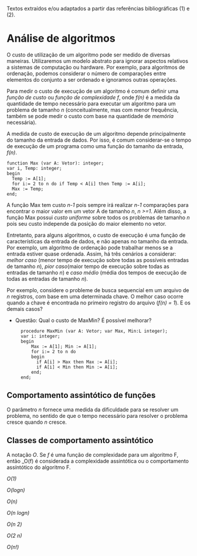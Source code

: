 Textos extraídos e/ou adaptados a partir das referências bibliográficas (1) e (2).

# Análise de algoritmos

O custo de utilização de um algoritmo pode ser medido de diversas maneiras. Utilizaremos um modelo abstrato para ignorar aspectos relativos a sistemas de computação ou hardware.
Por exemplo, para algoritmos de ordenação, podemos considerar o número de comparações entre elementos do conjunto a ser ordenado e ignoramos outras operações.

Para medir o custo de execução de um algoritmo é comum definir uma _função de custo_ ou _função de complexidade_ _f_, onde _f(n)_ é a medida da quantidade de tempo necessário para executar um algoritmo para um problema de tamanho _n_ (conceitualmente, mas com menor frequência, também se pode medir o custo com base na quantidade de _memória_ necessária).

A medida de custo de execução de um algoritmo depende principalmente do tamanho da entrada de dados. Por isso, é comum considerar-se o tempo de execução de um programa como uma função do tamanho da entrada, _f(n)_. 

    function Max (var A: Vetor): integer;
    var i, Temp: integer;
    begin 
      Temp := A[1];
      for i:= 2 to n do if Temp < A[i] then Temp := A[i];
      Max := Temp;
    end;
    
A função Max tem custo _n-1_ pois sempre irá realizar _n-1_ comparações para encontrar o maior valor em um vetor A de tamanho _n_, _n >=1_. Além disso, a função Max possui _custo uniforme_ sobre todos os problemas de tamanho _n_ pois seu custo independe da posição do maior elemento no vetor.

Entretanto, para alguns algoritmos, o custo de execução é uma função de características da entrada de dados, e não apenas no tamanho da entrada. Por exemplo, um algoritmo de ordenação pode trabalhar menos se a entrada estiver quase ordenada. Assim, há três cenários a considerar: _melhor caso_ (menor tempo de execução sobre todas as possíveis entradas de tamanho _n_), _pior caso_(maior tempo de execução sobre todas as entradas de tamanho _n_) e _caso médio_ (média dos tempos de execução de todas as entradas de tamanho _n_). 

Por exemplo, considere o probleme de busca sequencial em um arquivo de _n_ registros, com base em uma determinada chave.
O melhor caso ocorre quando a chave é encontrada no primeiro registro do arquivo (_f(n) = 1_). E os demais casos?

- Questão: Qual o custo de MaxMin? É possível melhorar?

        procedure MaxMin (var A: Vetor; var Max, Min:L integer);
        var i: integer;
        begin 
            Max := A[1]; Min := A[1];
            for i:= 2 to n do 
            begin
              if A[i] > Max then Max := A[i];
              if A[i] < Min then Min := A[i];
            end;
        end;
    
## Comportamento assintótico de funções

O parâmetro _n_ fornece uma medida da dificuldade para se resolver um problema, no sentido de que o tempo necessário para resolver o problema cresce quando _n_ cresce.

## Classes de comportamento assintótico

A notação _O_. 
Se _f_ é uma função de complexidade para um algoritmo F, então _O(f) é considerada a complexidade assintótica ou o comportamento assíntótico do algoritmo F. 

_O(1)_

_O(logn)_

_O(n)_

_O(n logn)_

_O(n 2)_

_O(2 n)_

_O(n!)_





